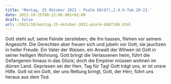 ```yaml
---
title: 'Montag, 25 Oktober 2021 : Psalm 68(67),2.4.6-7ab.20-21.'
date: 2021-10-25T08:22:00.001+02:00
draft: false
url: /2021/10/montag-25-oktober-2021-psalm-6867246.html
---
```


Gott steht auf, seine Feinde zerstieben; die ihn hassen, fliehen vor seinem Angesicht. Die Gerechten aber freuen sich und jubeln vor Gott; sie jauchzen in heller Freude. Ein Vater der Waisen, ein Anwalt der Witwen ist Gott in seiner heiligen Wohnung. Gott bringt die Verlassenen heim, führt die Gefangenen hinaus in das Glück; doch die Empörer müssen wohnen im dürren Land. Gepriesen sei der Herr, Tag für Tag! Gott trägt uns, er ist unsre Hilfe. Gott ist ein Gott, der uns Rettung bringt, Gott, der Herr, führt uns heraus aus dem Tod.